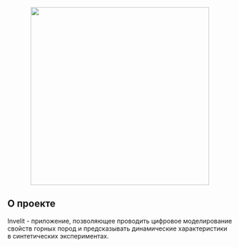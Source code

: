 <p align="center"><img src="https://github.com/Rcon55/FSD/blob/master/frontend/static/images/biglogo.png" width="400"></p>

## О проекте

Invelit - приложение, позволяющее проводить цифровое моделирование свойств горных пород и предсказывать динамические характеристики в синтетических экспериментах.
